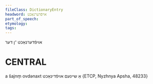 ```yaml
---
fileClass: DictionaryEntry
headword: אויפֿדערנאַכט
part_of_speech: 
etymology: 
tags: 
---
```

אויפֿדערנאַכט
־ן
דער

CENTRAL
========

a šajnm̩ ovdənaxt אַ שיינעם אויפֿדינאַכט {ETCP, Nyzhnya Apsha, 48233}